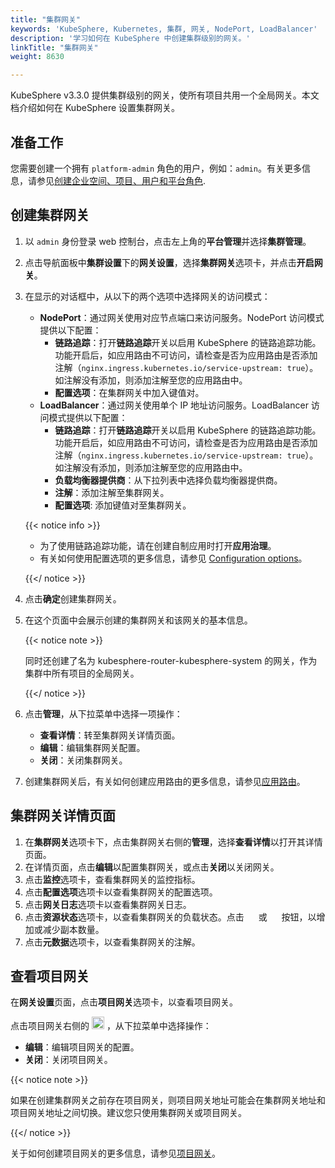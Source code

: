 ```yaml
---
title: "集群网关"
keywords: 'KubeSphere, Kubernetes, 集群, 网关, NodePort, LoadBalancer'
description: '学习如何在 KubeSphere 中创建集群级别的网关。'
linkTitle: "集群网关"
weight: 8630

---
```


KubeSphere v3.3.0 提供集群级别的网关，使所有项目共用一个全局网关。本文档介绍如何在 KubeSphere 设置集群网关。

## 准备工作

您需要创建一个拥有 `platform-admin` 角色的用户，例如：`admin`。有关更多信息，请参见[创建企业空间、项目、用户和平台角色](../../../quick-start/create-workspace-and-project/).

## 创建集群网关

1. 以 `admin` 身份登录 web 控制台，点击左上角的**平台管理**并选择**集群管理**。

2. 点击导航面板中**集群设置**下的**网关设置**，选择**集群网关**选项卡，并点击**开启网关**。

3. 在显示的对话框中，从以下的两个选项中选择网关的访问模式：

   - **NodePort**：通过网关使用对应节点端口来访问服务。NodePort 访问模式提供以下配置：
     - **链路追踪**：打开**链路追踪**开关以启用 KubeSphere 的链路追踪功能。功能开启后，如应用路由不可访问，请检查是否为应用路由是否添加注解（`nginx.ingress.kubernetes.io/service-upstream: true`）。如注解没有添加，则添加注解至您的应用路由中。
     - **配置选项**：在集群网关中加入键值对。
   - **LoadBalancer**：通过网关使用单个 IP 地址访问服务。LoadBalancer 访问模式提供以下配置：
     - **链路追踪**：打开**链路追踪**开关以启用 KubeSphere 的链路追踪功能。功能开启后，如应用路由不可访问，请检查是否为应用路由是否添加注解（`nginx.ingress.kubernetes.io/service-upstream: true`）。如注解没有添加，则添加注解至您的应用路由中。
     - **负载均衡器提供商**：从下拉列表中选择负载均衡器提供商。
     - **注解**：添加注解至集群网关。
     - **配置选项**: 添加键值对至集群网关。

   {{< notice info >}}

   - 为了使用链路追踪功能，请在创建自制应用时打开**应用治理**。 
   - 有关如何使用配置选项的更多信息，请参见 [Configuration options](https://kubernetes.github.io/ingress-nginx/user-guide/nginx-configuration/configmap/#configuration-options)。

   {{</ notice >}}

4. 点击**确定**创建集群网关。

5. 在这个页面中会展示创建的集群网关和该网关的基本信息。

   {{< notice note >}}

   同时还创建了名为 kubesphere-router-kubesphere-system 的网关，作为集群中所有项目的全局网关。

   {{</ notice >}}

6. 点击**管理**，从下拉菜单中选择一项操作：

   - **查看详情**：转至集群网关详情页面。
   - **编辑**：编辑集群网关配置。
   - **关闭**：关闭集群网关。

7. 创建集群网关后，有关如何创建应用路由的更多信息，请参见[应用路由](../../../project-user-guide/application-workloads/routes/#create-a-route)。

## 集群网关详情页面

1. 在**集群网关**选项卡下，点击集群网关右侧的**管理**，选择**查看详情**以打开其详情页面。
2. 在详情页面，点击**编辑**以配置集群网关，或点击**关闭**以关闭网关。
3. 点击**监控**选项卡，查看集群网关的监控指标。
4. 点击**配置选项**选项卡以查看集群网关的配置选项。
5. 点击**网关日志**选项卡以查看集群网关日志。
6. 点击**资源状态**选项卡，以查看集群网关的负载状态。点击 <img src="/images/docs/common-icons/replica-plus-icon.png" width="15" /> 或 <img src="/images/docs/common-icons/replica-minus-icon.png" width="15" /> 按钮，以增加或减少副本数量。
7. 点击**元数据**选项卡，以查看集群网关的注解。

## 查看项目网关

在**网关设置**页面，点击**项目网关**选项卡，以查看项目网关。

点击项目网关右侧的 <img src="/images/docs/project-administration/role-and-member-management/three-dots.png" width="20px"> ，从下拉菜单中选择操作：

- **编辑**：编辑项目网关的配置。
- **关闭**：关闭项目网关。

{{< notice note >}}

如果在创建集群网关之前存在项目网关，则项目网关地址可能会在集群网关地址和项目网关地址之间切换。建议您只使用集群网关或项目网关。

{{</ notice >}}

关于如何创建项目网关的更多信息，请参见[项目网关](../../../project-administration/project-gateway/)。

